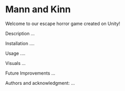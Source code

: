 # Mann and Kinn
Welcome to our escape horror game created on Unity!


Description
...

Installation
....

Usage
....

Visuals
...

Future Improvements
...

Authors and acknowledgment:
...
